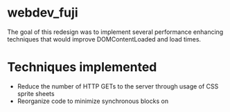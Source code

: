 webdev_fuji
===========
The goal of this redesign was to implement several performance enhancing techniques that would improve DOMContentLoaded and load times.

Techniques implemented
===========
* Reduce the number of HTTP GETs to the server through usage of CSS sprite sheets
* Reorganize code to minimize synchronous blocks on <script> tags to improve render time
* Compress .png assets while maintaining image properties (TinyPNG)

Results
===========
First I want to address that a few additional performance improvements were not used to maintain code readability - minification and obfuscation. Additionally, the tests were performed on Chrome using the Chrome Developer Tools with the cache disabled. The results are an average of a set of 10 page refreshes both on the original site and my own. Note that although some assets were removed from the original in constructing the redesign, I believe that the impact on the final numbers is not particularly significant.

original oh-fuji.com/en/:
===========
62 GET requests, 8.1 MB transferred
1) 27.59s (load: 27.60s, DOMContentLoaded: 3.04s)
2) 24.51s (load: 24.52s, DOM: 4.99s)
3) 19.92s (load: 19.92s, DOM: 943ms)
4) 21.77s (load: 21.77s, DOM: 984ms)
5) 19.11s (load: 19.12s, DOM: 943ms)
6) 20.37s (load: 20.37s, DOM: 1.34s)
7) 21.52s (load: 21.52s, DOM: 1.03s)
8) 19.55s (load: 19.56s, DOM: 985ms)
9) 20.35s (load: 20.36s, DOM: 967ms)
10) 22.57s (load: 22.57s, DOM: 1.07s)
Average: 21.762s (load: 21.731s, DOM: 1.629s)
	

redesigned oh-fuji.com/en/:
===========
39 GET requests, 1.7 MB transferred
1) 2.54s (load: 2.54s, DOM: 882ms) 
2) 2.53s (load: 2.53s, DOM: 878ms)
3) 2.53s (load: 2.53s, DOM: 905ms)
4) 2.86s (load: 2.86s, DOM: 1.22s)
5) 3.94s (load: 3.94s, DOM: 1.21s)
6) 2.52s (load: 2.52s, DOM: 858s)
7) 2.65s (load: 2.66s, DOM: 865ms)
8) 2.58s (load: 2.58s, DOM: 868ms)
9) 2.73s (load: 2.73s, DOM: 871ms)
10) 2.70s (load: 2.71s, DOM: 1.20s)
Average: 2.758s (load: 2.76s, DOM: 976ms)

